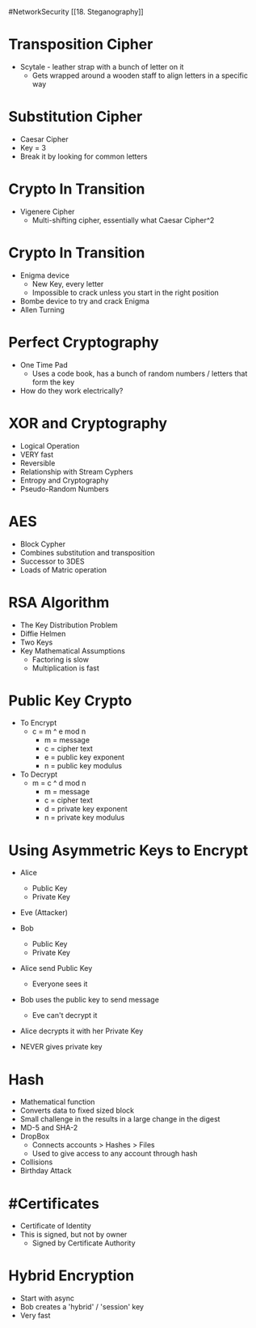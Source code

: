 #NetworkSecurity [[18. Steganography]]
# Transposition Cipher
- Scytale - leather strap with a bunch of letter on it 
	- Gets wrapped around a wooden staff to align letters in a specific way

# Substitution Cipher
- Caesar Cipher
- Key = 3
- Break it by looking for common letters

# Crypto In Transition
- Vigenere Cipher
	- Multi-shifting cipher, essentially what Caesar Cipher^2

# Crypto In Transition
- Enigma device
	- New Key, every letter
	- Impossible to crack unless you start in the right position
- Bombe device to try and crack Enigma
- Allen Turning

# Perfect Cryptography
- One Time Pad
	- Uses a code book, has a bunch of random numbers / letters that form the key
- How do they work electrically?

# XOR and Cryptography
- Logical Operation
- VERY fast
- Reversible
- Relationship with Stream Cyphers
- Entropy and Cryptography
- Pseudo-Random Numbers

# AES 
- Block Cypher
- Combines substitution and transposition
- Successor to 3DES
-  Loads of Matric operation

# RSA Algorithm
- The Key Distribution Problem
- Diffie Helmen
- Two Keys
- Key Mathematical Assumptions
	- Factoring is slow
	- Multiplication is fast

# Public Key Crypto
- To Encrypt
	- c = m ^ e mod n
		- m = message
		- c = cipher text
		- e = public key exponent
		- n = public key modulus
- To Decrypt
	- m = c ^ d mod n
		- m = message
		- c = cipher text
		- d = private key exponent
		- n = private key modulus

# Using Asymmetric Keys to Encrypt
- Alice
	- Public Key
	- Private Key
- Eve (Attacker)
- Bob
	- Public Key
	- Private Key
- Alice send Public Key
	- Everyone sees it
- Bob uses the public key to send message
	- Eve can't decrypt it 
- Alice decrypts it with her Private Key

- NEVER gives private key

# Hash
- Mathematical function 
- Converts data to fixed sized block
- Small challenge in the results in a large change in the digest
- MD-5 and SHA-2
- DropBox
	- Connects accounts > Hashes > Files
	- Used to give access to any account through hash
- Collisions
- Birthday Attack

# #Certificates
- Certificate of Identity
- This is signed, but not by owner
	- Signed by Certificate Authority

# Hybrid Encryption
- Start with async
- Bob creates a 'hybrid' / 'session' key
- Very fast

